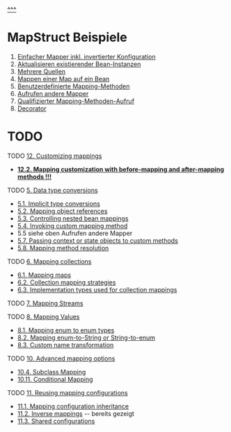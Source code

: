 
**[^^^](../../../../../../README.md)**

# MapStruct Beispiele

1. [Einfacher Mapper inkl. invertierter Konfiguration](./simple_with_inverse/README.md)
2. [Aktualisieren existierender Bean-Instanzen](./update/README.md)
3. [Mehrere Quellen](./multiple_sources/README.md)
4. [Mappen einer Map auf ein Bean](./map_to_bean/README.md)
5. [Benutzerdefinierte Mapping-Methoden](./custom_methods/README.md) 
6. [Aufrufen andere Mapper](./invoking_other_mappers/README.md)
7. [Qualifizierter Mapping-Methoden-Aufruf](./qualified/README.md)
8. [Decorator](./decorator/README.md)


# TODO
TODO [12. Customizing mappings](https://mapstruct.org/documentation/stable/reference/html/#_customizing_mappings)
- **[12.2. Mapping customization with before-mapping and after-mapping methods !!!](https://mapstruct.org/documentation/stable/reference/html/#customizing-mappings-with-before-and-after)**





TODO [5. Data type conversions](https://mapstruct.org/documentation/stable/reference/html/#datatype-conversions)
- [5.1. Implicit type conversions](https://mapstruct.org/documentation/stable/reference/html/#implicit-type-conversions)
- [5.2. Mapping object references](https://mapstruct.org/documentation/stable/reference/html/#mapping-object-references)
- [5.3. Controlling nested bean mappings](https://mapstruct.org/documentation/stable/reference/html/#controlling-nested-bean-mappings)
- [5.4. Invoking custom mapping method](https://mapstruct.org/documentation/stable/reference/html/#invoking-custom-mapping-method)
- 5.5 siehe oben Aufrufen andere Mapper
- [5.7. Passing context or state objects to custom methods](https://mapstruct.org/documentation/stable/reference/html/#passing-context)
- [5.8. Mapping method resolution](https://mapstruct.org/documentation/stable/reference/html/#mapping-method-resolution)


TODO [6. Mapping collections](https://mapstruct.org/documentation/stable/reference/html/#mapping-collections)
- [6.1. Mapping maps](https://mapstruct.org/documentation/stable/reference/html/#mapping-maps)
- [6.2. Collection mapping strategies](https://mapstruct.org/documentation/stable/reference/html/#collection-mapping-strategies)
- [6.3. Implementation types used for collection mappings](https://mapstruct.org/documentation/stable/reference/html/#implementation-types-for-collection-mappings)

TODO [7. Mapping Streams](https://mapstruct.org/documentation/stable/reference/html/#mapping-streams)

TODO [8. Mapping Values](https://mapstruct.org/documentation/stable/reference/html/#mapping-enum-types)
- [8.1. Mapping enum to enum types](https://mapstruct.org/documentation/stable/reference/html/#_mapping_enum_to_enum_types)
- [8.2. Mapping enum-to-String or String-to-enum](https://mapstruct.org/documentation/stable/reference/html/#_mapping_enum_to_string_or_string_to_enum)
- [8.3. Custom name transformation](https://mapstruct.org/documentation/stable/reference/html/#_custom_name_transformation)

TODO [10. Advanced mapping options](https://mapstruct.org/documentation/stable/reference/html/#_advanced_mapping_options)
- [10.4. Subclass Mapping](https://mapstruct.org/documentation/stable/reference/html/#sub-class-mappings)
- [10.11. Conditional Mapping](https://mapstruct.org/documentation/stable/reference/html/#conditional-mapping)

TODO [11. Reusing mapping configurations](https://mapstruct.org/documentation/stable/reference/html/#_reusing_mapping_configurations)
- [11.1. Mapping configuration inheritance](https://mapstruct.org/documentation/stable/reference/html/#mapping-configuration-inheritance)
- [11.2. Inverse mappings](https://mapstruct.org/documentation/stable/reference/html/#inverse-mappings) -- bereits gezeigt
- [11.3. Shared configurations](https://mapstruct.org/documentation/stable/reference/html/#shared-configurations)






